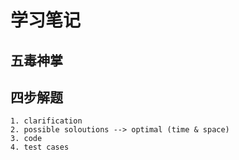 # 学习笔记

## 五毒神掌



## 四步解题
    1. clarification
    2. possible soloutions --> optimal (time & space)
    3. code
    4. test cases